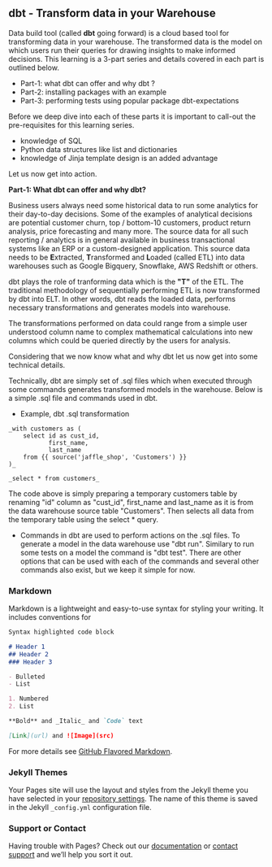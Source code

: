 ## dbt - Transform data in your Warehouse

Data build tool (called **dbt** going forward) is a cloud based tool for transforming data in your warehouse. The transformed data is the model on which users run their queries for drawing insights to make informed decisions. This learning is a 3-part series and details covered in each part is outlined below.

- Part-1: what dbt can offer and why dbt ?
- Part-2: installing packages with an example
- Part-3: performing tests using popular package dbt-expectations

Before we deep dive into each of these parts it is important to call-out the pre-requisites for this learning series.

- knowledge of SQL
- Python data structures like list and dictionaries
- knowledge of Jinja template design is an added advantage

Let us now get into action.

**Part-1: What dbt can offer and why dbt?**

Business users always need some historical data to run some analytics for their day-to-day decisions. Some of the examples of analytical decisions are potential customer churn, top / bottom-10 customers, product return analysis, price forecasting and many more. The source data for all such reporting / analytics is in general available in business transactional systems like an ERP or a custom-designed application. This source data needs to be **E**xtracted, **T**ransformed and **L**oaded (called ETL) into data warehouses such as Google Bigquery, Snowflake, AWS Redshift or others.

dbt plays the role of tranforming data which is the **"T"** of the ETL. The traditional methodology of sequentially performing ETL is now transformed by dbt into ELT. In other words, dbt reads the loaded data, performs necessary transformations and generates models into warehouse.

The transformations performed on data could range from a simple user understood column name to complex mathematical calculations into new columns which could be queried directly by the users for analysis.

Considering that we now know what and why dbt let us now get into some technical details.

Technically, dbt are simply set of .sql files which when executed through some commands generates transformed models in the warehouse. Below is a simple .sql file and commands used in dbt.

- Example, dbt .sql transformation

```
_with customers as (
    select id as cust_id,
           first_name,
           last_name
    from {{ source('jaffle_shop', 'Customers') }}
)_

_select * from customers_
```

The code above is simply preparing a temporary customers table by renaming "id" column as "cust_id", first_name and last_name as it is from the data warehouse source table "Customers". Then selects all data from the temporary table using the select * query.

- Commands in dbt are used to perform actions on the .sql files. To generate a model in the data warehouse use "dbt run". Similary to run some tests on a model the command is "dbt test". There are other options that can be used with each of the commands and several other commands also exist, but we keep it simple for now.

### Markdown

Markdown is a lightweight and easy-to-use syntax for styling your writing. It includes conventions for

```markdown
Syntax highlighted code block

# Header 1
## Header 2
### Header 3

- Bulleted
- List

1. Numbered
2. List

**Bold** and _Italic_ and `Code` text

[Link](url) and ![Image](src)
```

For more details see [GitHub Flavored Markdown](https://guides.github.com/features/mastering-markdown/).

### Jekyll Themes

Your Pages site will use the layout and styles from the Jekyll theme you have selected in your [repository settings](https://github.com/s-vinay/explore-dbt/settings/pages). The name of this theme is saved in the Jekyll `_config.yml` configuration file.

### Support or Contact

Having trouble with Pages? Check out our [documentation](https://docs.github.com/categories/github-pages-basics/) or [contact support](https://support.github.com/contact) and we’ll help you sort it out.
